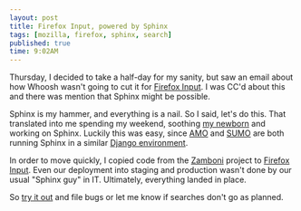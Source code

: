 ```yaml
---
layout: post
title: Firefox Input, powered by Sphinx
tags: [mozilla, firefox, sphinx, search]
published: true
time: 9:02AM
---
```

[fi]: http://aakash.doesthings.com/2010/06/25/hi-my-name-is-firefox-input/
[amo]: https://addons.mozilla.org/en-US/firefox/
[sumo]: http://support.mozilla.com/en-US/kb/
[dj]: http://fredericiana.com/2010/06/23/under-the-hood-of-firefox-input/
[n]: /tag/baby
[z]: http://github.com/jbalogh/zamboni/
[fg]: http://github.com/fwenzel/reporter
[prod]: http://input.mozilla.com/

Thursday, I decided to take a half-day for my sanity, but saw an email about
how Whoosh wasn't going to cut it for [Firefox Input][fi].  I was CC'd about
this and there was mention that Sphinx might be possible.

Sphinx is my hammer, and everything is a nail.  So I said, let's do this.
That translated into me spending my weekend, soothing [my newborn][n] and
working on Sphinx.  Luckily this was easy, since [AMO][amo] and [SUMO][sumo]
are both running Sphinx in a similar [Django environment][dj].

In order to move quickly, I copied code from the [Zamboni][z] project to
[Firefox Input][fg].  Even our deployment into staging and production wasn't
done by our usual "Sphinx guy" in IT.  Ultimately, everything landed in place.

So [try it out][prod] and file bugs or let me know if searches don't go as
planned.
